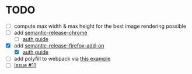 # TODO

- [ ] compute max width & max height for the best image rendering possible
- [ ] add [semantic-release-chrome](https://www.npmjs.com/package/semantic-release-chrome)
  - [ ] [auth guide](https://github.com/GabrielDuarteM/semantic-release-chrome/blob/HEAD/Authentication.md)
- [x] add [semantic-release-firefox-add-on](https://www.npmjs.com/package/semantic-release-firefox-add-on)
  - [x] [auth guide](https://addons-server.readthedocs.io/en/latest/topics/api/auth.html#access-credentials)
- [ ] add polyfill to webpack via [this example](https://github.com/webextension-toolbox/webextension-toolbox/blob/master/src/webpack-config.js)
- [ ] [Issue #11](https://github.com/bamdadsabbagh/leboncoin-pdf-ext/issues/11)
